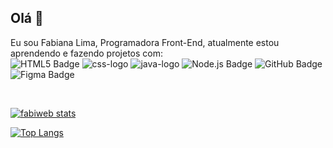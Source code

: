 ## Olá 👋

Eu sou Fabiana Lima, Programadora Front-End, atualmente estou aprendendo e fazendo projetos com: 
<br>
<img src="https://img.shields.io/badge/HTML5-E34F26?style=for-the-badge&logo=html5&logoColor=white" alt="HTML5 Badge" />
<img src="https://img.shields.io/badge/CSS-239120?&style=for-the-badge&logo=css3&logoColor=white" alt="css-logo" />
<img src="https://img.shields.io/badge/JavaScript-F7DF1E?style=for-the-badge&logo=javascript&logoColor=black" alt="java-logo" />
![Node.js Badge](https://img.shields.io/badge/Node.js-339933?style=for-the-badge&logo=nodedotjs&logoColor=white)
<img src="https://img.shields.io/badge/GitHub-181717?style=for-the-badge&logo=github&logoColor=white" alt="GitHub Badge" />
<img src="https://img.shields.io/badge/Figma-F24E1E?style=for-the-badge&logo=figma&logoColor=white" alt="Figma Badge" />





<br>

[![fabiweb stats](https://github-readme-stats.vercel.app/api?username=fabiweb)](https://github.com/anuraghazra/github-readme-stats)

[![Top Langs](https://github-readme-stats.vercel.app/api/top-langs/?username=anuraghazra)](https://github.com/fabiweb/github-readme-stats)

